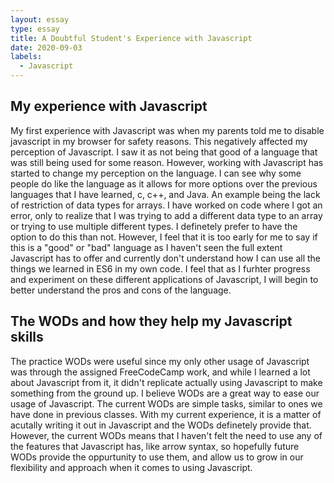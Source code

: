 ```yaml
---
layout: essay
type: essay
title: A Doubtful Student's Experience with Javascript 
date: 2020-09-03
labels:
  - Javascript
---
```


## My experience with Javascript
My first experience with Javascript was when my parents told me to disable javascript in my browser for safety reasons. This negatively affected my perception of 
Javascript. I saw it as not being that good of a language that was still being used for some reason. However, working with Javascript has started to change my 
perception on the language. I can see why some people do like the language as it allows for more options over the previous languages that I have learned, c, c++, and Java. An example being the lack of restriction of data types for arrays. I have worked on code where I got an error, only to realize that I was trying to add a different data type to an array or trying to use multiple different types. I definetely prefer to have the option to do this than not. However, I feel that it is too early for me to say if this is a "good" or "bad" language as I haven't seen the full extent Javascript has to offer and currently don't understand how I can use all the things we learned in ES6 in my own code. I feel that as I furhter progress and experiment on these different applications of Javascript, I will begin to better understand the pros and cons of the language. 

## The WODs and how they help my Javascript skills
The practice WODs were useful since my only other usage of Javascript was through the assigned FreeCodeCamp work, and while I learned a lot about Javascript from it, it didn't replicate actually using Javascript to make something from the ground up. I believe WODs are a great way to ease our usage of Javascript. The current WODs are simple tasks, similar to ones we have done in previous classes. With my current experience, it is a matter of acutally writing it out in Javascript and the WODs definetely provide that. However, the current WODs means that I haven't felt the need to use any of the features that Javascript has, like arrow syntax, so hopefully future WODs provide the oppurtunity to use them, and allow us to grow in our flexibility and approach when it comes to using Javascript.
